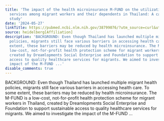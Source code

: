 ```yaml
---
title: 'The impact of the health microinsurance M-FUND on the utilization of health
  services among migrant workers and their dependents in Thailand: A case-control
  study'
date: '2024-05-27'
linkTitle: https://pubmed.ncbi.nlm.nih.gov/38799076/?utm_source=curl&utm_medium=rss&utm_campaign=pubmed-2&utm_content=1FakS-2QOkCT8HsMOQP1bCRQ4YzyumYOmxmF0moLsQ3dFB1E9V&fc=20220326224207&ff=20240527181629&v=2.18.0.post9+e462414
source: heidelberg[Affiliation]
description: 'BACKGROUND: Even though Thailand has launched multiple migrant health
  policies, migrants still face various barriers in accessing health care. To some
  extent, these barriers may be reduced by health microinsurance. The M-FUND is a
  low-cost, not-for-profit health protection scheme for migrant workers in Thailand,
  created by Dreamlopments Social Enterprise and Foundation to support sustainable
  access to quality healthcare services for migrants. We aimed to investigate the
  impact of the M-FUND ...'
disable_comments: true
---
```

BACKGROUND: Even though Thailand has launched multiple migrant health policies, migrants still face various barriers in accessing health care. To some extent, these barriers may be reduced by health microinsurance. The M-FUND is a low-cost, not-for-profit health protection scheme for migrant workers in Thailand, created by Dreamlopments Social Enterprise and Foundation to support sustainable access to quality healthcare services for migrants. We aimed to investigate the impact of the M-FUND ...